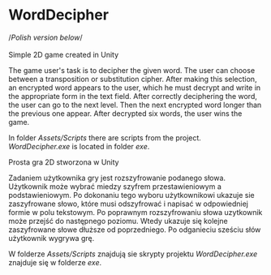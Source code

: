 # WordDecipher

/*Polish version below*/ <br/><br/>
Simple 2D game created in Unity 

The game user's task is to decipher the given word. The user can choose between a transposition or substitution cipher. After making this selection, an encrypted word appears to the user, which he must decrypt and write in the appropriate form in the text field. After correctly deciphering the word, the user can go to the next level. Then the next encrypted word longer than the previous one appear. After decrypted six words, the user wins the game.

In folder *Assets/Scripts* there are scripts from the project.
*WordDecipher.exe* is located in folder *exe*.


Prosta gra 2D stworzona w Unity

Zadaniem użytkownika gry jest rozszyfrowanie podanego słowa. Użytkownik może wybrać miedzy szyfrem przestawieniowym a podstawieniowym.  Po dokonaniu tego wyboru użytkownikowi ukazuje sie zaszyfrowane słowo, które musi odszyfrować i napisać w odpowiedniej formie w polu tekstowym. Po poprawnym rozszyfrowaniu słowa uzytkownik może przejść do następnego poziomu.  Wtedy ukazuje się kolejne zaszyfrowane słowe dłuższe od poprzedniego. Po odganieciu sześciu słów użytkownik wygrywa grę.

W folderze *Assets/Scripts* znajdują sie skrypty projektu
*WordDecipher.exe* znajduje się w folderze *exe*.

